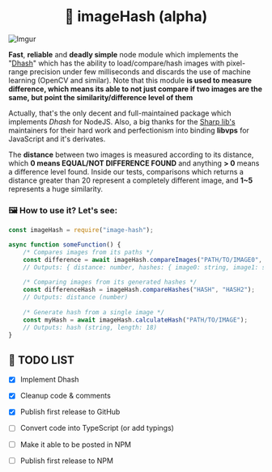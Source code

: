 
<div align="center">
  <h1>🔎 imageHash (alpha)</h1>
</div>

![Imgur](https://i.imgur.com/0yaLSxn.png)

**Fast**, **reliable** and **deadly simple** node module which implements the "[Dhash](https://www.hackerfactor.com/blog/?/archives/529-Kind-of-Like-That.html)" which has the ability to load/compare/hash images with pixel-range precision under few milliseconds and discards the use of machine learning (OpenCV and similar). Note that this module **is used to measure difference, which means its able to not just compare if two images are the same, but point the similarity/difference level of them**

Actually, that's the only decent and full-maintained package which implements *Dhash* for NodeJS. Also, a big thanks for the [Sharp lib's](https://github.com/lovell/sharp) maintainers for their hard work and perfectionism into binding **libvps** for JavaScript and it's derivates.

The **distance** between two images is measured according to its distance, which **0 means EQUAL/NOT DIFFERENCE FOUND** and anything **> 0** means a difference level found. Inside our tests, comparisons which returns a distance greater than 20 represent a completely different image, and **1~5** represents a huge similarity.

### 🖼️ How to use it? Let's see:

```js
const imageHash = require("image-hash");

async function someFunction() {
    /* Compares images from its paths */
    const difference = await imageHash.compareImages("PATH/TO/IMAGE0", "PATH/TO/IMAGE1");
    // Outputs: { distance: number, hashes: { image0: string, image1: string }}
    
	/* Comparing images from its generated hashes */
	const differenceHash = imageHash.compareHashes("HASH", "HASH2");
    // Outputs: distance (number)
    
    /* Generate hash from a single image */
	const myHash = await imageHash.calculateHash("PATH/TO/IMAGE");
    // Outputs: hash (string, length: 18)
}
```

## 📝 TODO LIST

- [x] Implement Dhash
- [x] Cleanup code & comments
- [x] Publish first release to GitHub
- [ ] Convert code into TypeScript (or add typings)
- [ ] Make it able to be posted in NPM
- [ ] Publish first release to NPM

